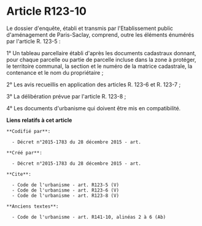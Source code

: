 # Article R123-10

Le dossier d'enquête, établi et transmis par l'Etablissement public d'aménagement de Paris-Saclay, comprend, outre les
éléments énumérés par l'article R. 123-5 : 

1° Un tableau parcellaire établi d'après les documents cadastraux donnant, pour chaque parcelle ou partie de parcelle incluse
dans la zone à protéger, le territoire communal, la section et le numéro de la matrice cadastrale, la contenance et le nom du
propriétaire ; 

2° Les avis recueillis en application des articles R. 123-6 et R. 123-7 ; 

3° La délibération prévue par l'article R. 123-8 ; 

4° Les documents d'urbanisme qui doivent être mis en compatibilité.

**Liens relatifs à cet article**

	**Codifié par**:

	  - Décret n°2015-1783 du 28 décembre 2015 - art.

	**Créé par**:

	  - Décret n°2015-1783 du 28 décembre 2015 - art.

	**Cite**:

	  - Code de l'urbanisme - art. R123-5 (V)
	  - Code de l'urbanisme - art. R123-6 (V)
	  - Code de l'urbanisme - art. R123-8 (V)

	**Anciens textes**:

	  - Code de l'urbanisme - art. R141-10, alinéas 2 à 6 (Ab)
